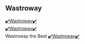 <meta name="google-site-verification" content="y3ecQR-R-0hI61fGtXdqEPttv82fVSSd5z3hbqTzV5A" />
<meta name="google-site-verification" content="y3ecQR-R-0hI61fGtXdqEPttv82fVSSd5z3hbqTzV5A" />
<meta name="google-site-verification" content="y3ecQR-R-0hI61fGtXdqEPttv82fVSSd5z3hbqTzV5A" />
<h2>Wastroway</h2>
<a href="#" rel="nofollow">✔️Wastroway✔️</a><br>
<a href="#" rel="nofollow">✔️Wastroway✔️</a><br>
Wastroway the Best
<a href="#" rel="nofollow">✔️Wastroway✔️</a><br>
